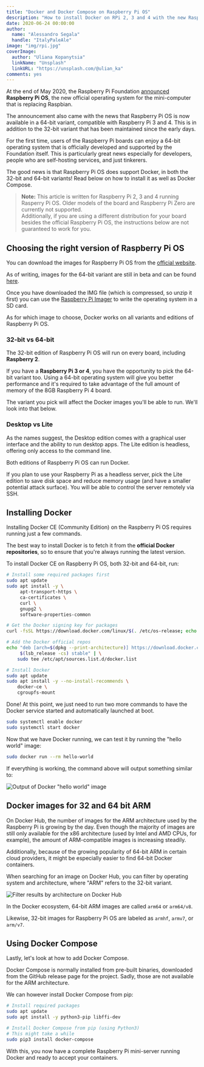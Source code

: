 ```yaml
---
title: "Docker and Docker Compose on Raspberry Pi OS"
description: "How to install Docker on RPi 2, 3 and 4 with the new Raspberry Pi OS, for 32 and 64-bit"
date: 2020-06-24 00:00:00
author:
  name: "Alessandro Segala"
  handle: "ItalyPaleAle"
image: "img/rpi.jpg"
coverImage:
  author: "Uliana Kopanytsia"
  linkName: "Unsplash"
  linkURL: "https://unsplash.com/@ulian_ka"
comments: yes
---
```


At the end of May 2020, the Raspberry Pi Foundation [announced](https://www.raspberrypi.org/blog/latest-raspberry-pi-os-update-may-2020/) **Raspberry Pi OS**, the new official operating system for the mini-computer that is replacing Raspbian.

The announcement also came with the news that Raspberry Pi OS is now available in a 64-bit variant, compatible with Raspberry Pi 3 and 4. This is in addition to the 32-bit variant that has been maintained since the early days.

For the first time, users of the Raspberry Pi boards can enjoy a 64-bit operating system that is officially developed and supported by the Foundation itself. This is particularly great news especially for developers, people who are self-hosting services, and just tinkerers.

The good news is that Raspberry Pi OS does support Docker, in both the 32-bit and 64-bit variants! Read below on how to install it as well as Docker Compose.

> **Note:** This article is written for Raspberry Pi 2, 3 and 4 running Rasperry Pi OS. Older models of the board and Raspberry Pi Zero are currently not supported.  
> Additionally, if you are using a different distribution for your board besides the official Raspberry Pi OS, the instructions below are not guaranteed to work for you.

## Choosing the right version of Raspberry Pi OS

You can download the images for Raspberry Pi OS from the [official website](https://www.raspberrypi.org/downloads/raspberry-pi-os/).

As of writing, images for the 64-bit variant are still in beta and can be found [here](https://www.raspberrypi.org/forums/viewtopic.php?f=117&t=275370).

Once you have downloaded the IMG file (which is compressed, so unzip it first) you can use the [Raspberry Pi Imager](https://www.raspberrypi.org/blog/raspberry-pi-imager-imaging-utility/) to write the operating system in a SD card.

As for which image to choose, Docker works on all variants and editions of Raspberry Pi OS.

### 32-bit vs 64-bit

The 32-bit edition of Raspberry Pi OS will run on every board, including **Raspberry 2**.

If you have a **Raspberry Pi 3 or 4**, you have the opportunity to pick the 64-bit variant too. Using a 64-bit operating system will give you better performance and it's required to take advantage of the full amount of memory of the 8GB Raspberry Pi 4 board.

The variant you pick will affect the Docker images you'll be able to run. We'll look into that below.

### Desktop vs Lite

As the names suggest, the Desktop edition comes with a graphical user interface and the ability to run desktop apps. The Lite edition is headless, offering only access to the command line.

Both editions of Raspberry Pi OS can run Docker.

If you plan to use your Raspberry Pi as a headless server, pick the Lite edition to save disk space and reduce memory usage (and have a smaller potential attack surface). You will be able to control the server remotely via SSH.

## Installing Docker

Installing Docker CE (Community Edition) on the Raspberry Pi OS requires running just a few commands.

The best way to install Docker is to fetch it from the **official Docker repositories**, so to ensure that you're always running the latest version.

To install Docker CE on Raspberry Pi OS, both 32-bit and 64-bit, run:

````sh
# Install some required packages first
sudo apt update
sudo apt install -y \
     apt-transport-https \
     ca-certificates \
     curl \
     gnupg2 \
     software-properties-common

# Get the Docker signing key for packages
curl -fsSL https://download.docker.com/linux/$(. /etc/os-release; echo "$ID")/gpg | sudo apt-key add -

# Add the Docker official repos
echo "deb [arch=$(dpkg --print-architecture)] https://download.docker.com/linux/$(. /etc/os-release; echo "$ID") \
     $(lsb_release -cs) stable" | \
    sudo tee /etc/apt/sources.list.d/docker.list

# Install Docker
sudo apt update
sudo apt install -y --no-install-recommends \
    docker-ce \
    cgroupfs-mount
````

Done! At this point, we just need to run two more commands to have the Docker service started and automatically launched at boot.

````sh
sudo systemctl enable docker
sudo systemctl start docker
````

Now that we have Docker running, we can test it by running the "hello world" image:

````sh
sudo docker run --rm hello-world
````

If everything is working, the command above will output something similar to:

![Output of Docker "hello world" image](/assets/docker-rpi/hello-world.png)

## Docker images for 32 and 64 bit ARM

On Docker Hub, the number of images for the ARM architecture used by the Raspberry Pi is growing by the day. Even though the majority of images are still only available for the x86 architecture (used by Intel and AMD CPUs, for example), the amount of ARM-compatible images is increasing steadily.

Additionally, because of the growing popularity of 64-bit ARM in certain cloud providers, it might be especially easier to find 64-bit Docker containers.

When searching for an image on Docker Hub, you can filter by operating system and architecture, where "ARM" refers to the 32-bit variant.

![Filter results by architecture on Docker Hub](/assets/docker-rpi/docker-hub-arch.jpg)

In the Docker ecosystem, 64-bit ARM images are called `arm64` or `arm64/v8`.

Likewise, 32-bit images for Raspberry Pi OS are labeled as `armhf`, `armv7`, or `arm/v7`.

## Using Docker Compose

Lastly, let's look at how to add Docker Compose.

Docker Compose is normally installed from pre-built binaries, downloaded from the GitHub release page for the project. Sadly, those are not available for the ARM architecture.

We can however install Docker Compose from pip:

````sh
# Install required packages
sudo apt update
sudo apt install -y python3-pip libffi-dev

# Install Docker Compose from pip (using Python3)
# This might take a while
sudo pip3 install docker-compose
````

With this, you now have a complete Raspberry Pi mini-server running Docker and ready to accept your containers.
